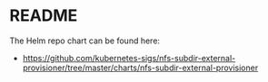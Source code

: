 # README
The Helm repo chart can be found here:
- <https://github.com/kubernetes-sigs/nfs-subdir-external-provisioner/tree/master/charts/nfs-subdir-external-provisioner>
